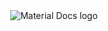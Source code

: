 <div align="center">
    <img alt="Material Docs logo" src="https://github.com/DanilAndreev/material-docs/blob/master/images/MaterialDocsLogoOverview.png"/>
</div>
